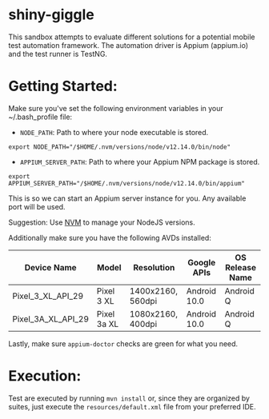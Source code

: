 # shiny-giggle
This sandbox attempts to evaluate different solutions for a potential mobile test automation framework.
The automation driver is Appium (appium.io) and the test runner is TestNG.

# Getting Started:

Make sure you've set the following environment variables in your ~/.bash_profile file:
- `NODE_PATH`: Path to where your node executable is stored. 
```shell script
export NODE_PATH="/$HOME/.nvm/versions/node/v12.14.0/bin/node"
```
- `APPIUM_SERVER_PATH`: Path to where your Appium NPM package is stored.
```shell script
export APPIUM_SERVER_PATH="/$HOME/.nvm/versions/node/v12.14.0/bin/appium"
```
This is so we can start an Appium server instance for you. Any available port will be used.

Suggestion: Use [NVM](https://github.com/nvm-sh/nvm) to manage your NodeJS versions.

Additionally make sure you have the following AVDs installed:

Device Name | Model | Resolution | Google APIs | OS Release Name |
----------- | ----- | ---------- | ----------- | --------------- |
Pixel_3_XL_API_29 | Pixel 3 XL | 1400x2160, 560dpi | Android 10.0 | Android Q |
Pixel_3A_XL_API_29 | Pixel 3a XL | 1080x2160, 400dpi | Android 10.0 | Android Q |

Lastly, make sure `appium-doctor` checks are green for what you need.

# Execution:
Test are executed by running `mvn install` or, since they are organized by suites, just execute the `resources/default.xml` file from your preferred IDE.

